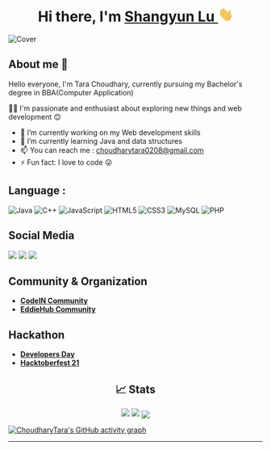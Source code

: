 <h1 align="center" >Hi there, I'm <a href="https://www.linkedin.com/in/shangyun-lu/" target="_blank"> Shangyun Lu </a><img src="https://github.com/ABSphreak/ABSphreak/blob/master/gifs/Hi.gif" width="30px"></h1>

![Cover](https://github.com/sylvao08/sylvao08/blob/main/profile.png)

## About me 🙂

Hello everyone, I'm Tara Choudhary, currently pursuing my Bachelor's degree in BBA(Computer Application) 

👩‍💻 I'm passionate and enthusiast about exploring new things and web development 😊
<!--
**ChoudharyTara/ChoudharyTara** is a ✨ _special_ ✨ repository because its `README.md` (this file) appears on your GitHub profile.

Here are some ideas to get you started:
-->

- 🔭 I’m currently working on my Web development skills
- 🌱 I’m currently learning Java and data structures 
- 📫 You can reach me : choudharytara0208@gmail.com
- ⚡ Fun fact: I love to code 😜

## Language :
![Java](https://img.shields.io/badge/-java-E34A86?style=flat-square&logo=java)
![C++](https://img.shields.io/badge/-C++-00599C?style=flat-square&logo=c)
![JavaScript](https://img.shields.io/badge/-JavaScript-black?style=flat-square&logo=javascript)
![HTML5](https://img.shields.io/badge/-HTML5-E34F26?style=flat-square&logo=html5&logoColor=white)
![CSS3](https://img.shields.io/badge/-CSS3-1572B6?style=flat-square&logo=css3)
![MySQL](https://img.shields.io/badge/-MySQL-black?style=flat-square&logo=mysql)
![PHP](https://img.shields.io/badge/-PHP-black?style=flat-square&logo=php)

## Social Media

[<img src="https://img.shields.io/badge/TaraChoudhary-%230077B5.svg?&style=for-the-badge&logo=linkedin&logoColor=white" />](https://www.linkedin.com/in/tara-choudhary-257156219/)
[<img src = "https://img.shields.io/badge/TaraChoudhary-%2320A1F1.svg?&style=for-the-badge&logo=twitter&logoColor=white">](https://twitter.com/ChoudhariTara?t=Jhx7vWfN30_xYZJaOKr0uw&s=09)
[<img src = "https://img.shields.io/badge/TaraChoudhary-%181717.svg?&style=for-the-badge&logo=instagram&logoColor=white&color=E4405F">](https://www.instagram.com/_ciel__etoile)


## Community & Organization
- [**CodeIN Community**](https://www.linkedin.com/company/codein-community)
- [**EddieHub Community**](https://github.com/EddieHubCommunity)


## Hackathon
- [**Developers Day**](https://developerdays.tech/)
- [**Hacktoberfest 21**](https://hacktoberfest.digitalocean.com/)

<h2 align="center"> 📈 Stats</h2>
<p align="center">
	
  <img width="48%" src="https://github-readme-stats.vercel.app/api?username=ChoudharyTara&show_icons=true&theme=onedark" />
  <img width="48%" src="https://github-readme-streak-stats.herokuapp.com/?user=ChoudharyTara&theme=tokyonight" />
  <a href="https://github.com/ChoudharyTara/github-readme-stats"><img align="center" src="https://github-readme-stats.vercel.app/api/top-langs/?username=ChoudharyTara&layout=compact&theme=buefy&hide_border=true" /></a> 
</p>

[![ChoudharyTara's GitHub activity graph](https://activity-graph.herokuapp.com/graph?username=ChoudharyTara&theme=xcode)](https://git.io/ChoudharyTara)
   


<hr>



